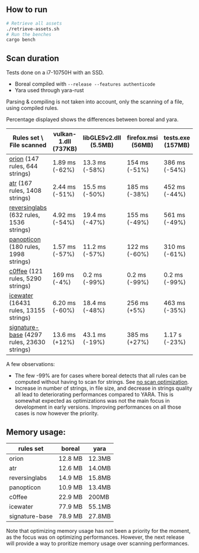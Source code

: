 ## How to run

```bash
# Retrieve all assets
./retrieve-assets.sh
# Run the benches
cargo bench
```

## Scan duration

Tests done on a i7-10750H with an SSD.

- Boreal compiled with `--release --features authenticode`
- Yara used through yara-rust

Parsing & compiling is not taken into account, only the scanning of a file, using
compiled rules.

Percentage displayed shows the differences between boreal and yara.

| Rules set \ File scanned                                                                             | vulkan-1.dll (737KB) | libGLESv2.dll (5.5MB) | firefox.msi (56MB) | tests.exe (157MB) |
| ---------------------------------------------------------------------------------------------------- | -------------------- | --------------------- | ------------------ | ----------------- |
| [orion](https://github.com/StrangerealIntel/Orion.git) (147 rules, 644 strings)                      | 1.89 ms (-62%)       | 13.3 ms (-58%)        | 154 ms (-51%)      | 386 ms (-54%)     |
| [atr](https://github.com/advanced-threat-research/Yara-Rules) (167 rules, 1408 strings)              | 2.44 ms (-51%)       | 15.5 ms (-50%)        | 185 ms (-38%)      | 452 ms (-44%)     |
| [reversinglabs](https://github.com/reversinglabs/reversinglabs-yara-rules) (632 rules, 1536 strings) | 4.92 ms (-54%)       | 19.4 ms (-47%)        | 155 ms (-49%)      | 561 ms (-49%)     |
| [panopticon](https://github.com/Neo23x0/panopticon) (180 rules, 1998 strings)                        | 1.57 ms (-57%)       | 11.2 ms (-57%)        | 122 ms (-60%)      | 310 ms (-61%)     |
| [c0ffee](https://github.com/Crypt-0n/C0-FF-EE) (121 rules, 5290 strings)                             |  169 ms (-4%)        |  0.2 ms (-99%)        | 0.2 ms (-99%)      | 0.2 ms (-99%)     |
| [icewater](https://github.com/SupportIntelligence/Icewater) (16431 rules, 13155 strings)             | 6.20 ms (-60%)       | 18.4 ms (-48%)        | 256 ms (+5%)       | 463 ms (-35%)     |
| [signature-base](https://github.com/Neo23x0/signature-base) (4297 rules, 23630 strings)              | 13.6 ms (+12%)       | 43.1 ms (-19%)        | 385 ms (+27%)      | 1.17 s (-23%)     |

A few observations:

- The few -99% are for cases where boreal detects that all rules can be
  computed without having to scan for strings.
  See [no scan optimization](/boreal/README.md#no-scan-optimization).
- Increase in number of strings, in file size, and decrease in strings
  quality all lead to deteriorating performances compared to YARA.
  This is somewhat expected as optimizations was not the main focus in
  development in early versions. Improving performances on all those cases
  is now however the priority.

## Memory usage:

| rules set      | boreal  | yara   |
| -------------- | ----    | ----   |
| orion          | 12.8 MB | 12.3MB |
| atr            | 12.6 MB | 14.0MB |
| reversinglabs  | 14.9 MB | 15.8MB |
| panopticon     | 10.9 MB | 13.4MB |
| c0ffee         | 22.9 MB | 200MB  |
| icewater       | 77.9 MB | 55.1MB |
| signature-base | 78.9 MB | 27.8MB |

Note that optimizing memory usage has not been a priority for the moment, as the focus was
on optimizing performances. However, the next release will provide a way to proritize
memory usage over scanning performances.
